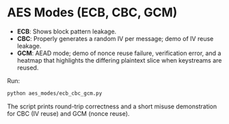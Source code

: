 # AES Modes (ECB, CBC, GCM)

* **ECB**: Shows block pattern leakage.
* **CBC**: Properly generates a random IV per message; demo of IV reuse leakage.
* **GCM**: AEAD mode; demo of nonce reuse failure, verification error, and a
  heatmap that highlights the differing plaintext slice when keystreams are
  reused.

Run:

```bash
python aes_modes/ecb_cbc_gcm.py
```

The script prints round-trip correctness and a short misuse demonstration for CBC (IV reuse) and GCM (nonce reuse).
